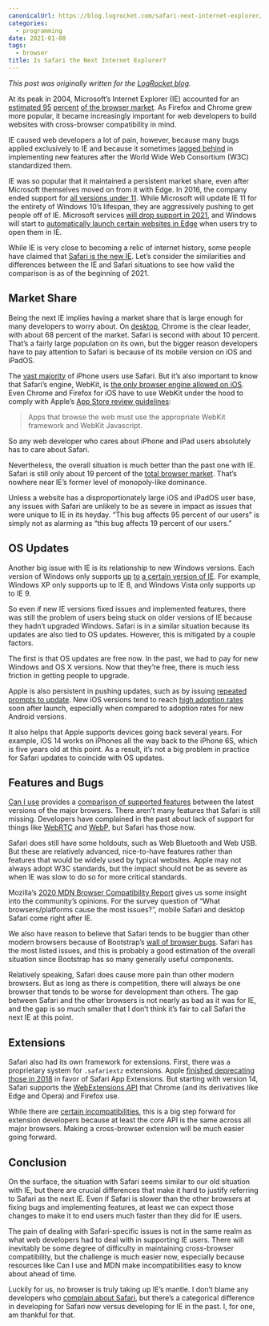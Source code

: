 ```yaml
---
canonicalUrl: https://blog.logrocket.com/safari-next-internet-explorer/
categories:
  - programming
date: 2021-01-08
tags:
  - browser
title: Is Safari the Next Internet Explorer?
---
```


*This post was originally written for the [LogRocket
blog](https://blog.logrocket.com/safari-next-internet-explorer/).*

At its peak in 2004, Microsoft’s Internet Explorer (IE) accounted for an
[estimated 95](https://www.visualcapitalist.com/internet-browser-market-share/)
[percent](https://www.visualcapitalist.com/internet-browser-market-share/) [of
the browser
market](https://www.visualcapitalist.com/internet-browser-market-share/). As
Firefox and Chrome grew more popular, it became increasingly important for web
developers to build websites with cross-browser compatibility in mind.

IE caused web developers a lot of pain, however, because many bugs applied
exclusively to IE and because it sometimes [lagged
behind](https://www.wired.com/2016/01/the-sorry-legacy-of-microsoft-internet-explorer/)
in implementing new features after the World Wide Web Consortium (W3C)
standardized them.

IE was so popular that it maintained a persistent market share, even after
Microsoft themselves moved on from it with Edge. In 2016, the company ended
support for [all versions under
11](https://venturebeat.com/2016/01/12/microsoft-ends-support-for-ie8-ie9-ie10-and-windows-8/).
While Microsoft will update IE 11 for the entirety of Windows 10’s lifespan,
they are aggressively pushing to get people off of IE. Microsoft services [will
drop support in
2021](https://www.theverge.com/2020/8/17/21372487/microsoft-internet-explorer-11-support-end-365-legacy-edge),
and Windows will start to [automatically launch certain websites in
Edge](https://www.theverge.com/2020/10/27/21537274/microsoft-internet-explorer-force-open-edge-website)
when users try to open them in IE.

While IE is very close to becoming a relic of internet history, some people have
claimed that [Safari is the new
IE](https://nolanlawson.com/2015/06/30/safari-is-the-new-ie/). Let’s consider
the similarities and differences between the IE and Safari situations to see how
valid the comparison is as of the beginning of 2021.

## Market Share

Being the next IE implies having a market share that is large enough for many
developers to worry about. On
[desktop](https://gs.statcounter.com/browser-market-share/desktop/worldwide),
Chrome is the clear leader, with about 68 percent of the market. Safari is
second with about 10 percent. That’s a fairly large population on its own, but
the bigger reason developers have to pay attention to Safari is because of its
mobile version on iOS and iPadOS.

The [vast
majority](https://www.zdnet.com/article/which-browser-is-most-popular-on-each-major-operating-system/)
of iPhone users use Safari. But it’s also important to know that Safari’s
engine, WebKit, is [the only browser engine allowed on
iOS](https://apple.stackexchange.com/a/350674/275342). Even Chrome and Firefox
for iOS have to use WebKit under the hood to comply with Apple’s [App Store
review
guidelines](https://developer.apple.com/app-store/review/guidelines/#software-requirements):

> Apps that browse the web must use the appropriate WebKit framework and WebKit
> Javascript.

So any web developer who cares about iPhone and iPad users absolutely has to
care about Safari.

Nevertheless, the overall situation is much better than the past one with IE.
Safari is still only about 19 percent of the [total browser
market](https://gs.statcounter.com/browser-market-share/). That’s nowhere near
IE’s former level of monopoly-like dominance.

Unless a website has a disproportionately large iOS and iPadOS user base, any
issues with Safari are unlikely to be as severe in impact as issues that were
unique to IE in its heyday. “This bug affects 95 percent of our users” is simply
not as alarming as “this bug affects 19 percent of our users.”

## OS Updates

Another big issue with IE is its relationship to new Windows versions. Each
version of Windows only supports
[up](https://en.wikipedia.org/wiki/Internet_Explorer_version_history#OS_compatibility)
[to](https://en.wikipedia.org/wiki/Internet_Explorer_version_history#OS_compatibility)
[a certain version of
IE](https://en.wikipedia.org/wiki/Internet_Explorer_version_history#OS_compatibility).
For example, Windows XP only supports up to IE 8, and Windows Vista only
supports up to IE 9.

So even if new IE versions fixed issues and implemented features, there was
still the problem of users being stuck on older versions of IE because they
hadn’t upgraded Windows. Safari is in a similar situation because its updates
are also tied to OS updates. However, this is mitigated by a couple factors.

The first is that OS updates are free now. In the past, we had to pay for new
Windows and OS X versions. Now that they’re free, there is much less friction in
getting people to upgrade.

Apple is also persistent in pushing updates, such as by issuing [repeated
prompts to
update](https://www.macworld.com/article/3447396/how-to-stop-getting-a-reminder-to-update-to-catalina-in-macos.html).
New iOS versions tend to reach [high adoption
rates](https://9to5mac.com/2020/06/19/apple-says-ios-13-is-now-running-on-81-of-all-devices-ipados-adoption-hits-73/)
soon after launch, especially when compared to adoption rates for new Android
versions.

It also helps that Apple supports devices going back several years. For example,
iOS 14 works on iPhones all the way back to the iPhone 6S, which is five years
old at this point. As a result, it’s not a big problem in practice for Safari
updates to coincide with OS updates.

## Features and Bugs

[Can I use](https://caniuse.com/) provides a [comparison of supported
features](https://caniuse.com/?compare=edge+87,firefox+85,chrome+90,safari+TP,ios_saf+14,and_chr+86&compareCats=all)
between the latest versions of the major browsers. There aren’t many features
that Safari is still missing. Developers have complained in the past about lack
of support for things like [WebRTC](https://caniuse.com/rtcpeerconnection) and
[WebP](https://caniuse.com/webp), but Safari has those now.

Safari does still have some holdouts, such as Web Bluetooth and Web USB. But
these are relatively advanced, nice-to-have features rather than features that
would be widely used by typical websites. Apple may not always adopt W3C
standards, but the impact should not be as severe as when IE was slow to do so
for more critical standards.

Mozilla’s [2020 MDN Browser Compatibility
Report](https://mdn-web-dna.s3-us-west-2.amazonaws.com/MDN-Browser-Compatibility-Report-2020.pdf)
gives us some insight into the community’s opinions. For the survey question of
“What browsers/platforms cause the most issues?”, mobile Safari and desktop
Safari come right after IE.

We also have reason to believe that Safari tends to be buggier than other modern
browsers because of Bootstrap’s [wall of browser
bugs](https://getbootstrap.com/docs/4.5/browser-bugs/). Safari has the most
listed issues, and this is probably a good estimation of the overall situation
since Bootstrap has so many generally useful components.

Relatively speaking, Safari does cause more pain than other modern browsers. But
as long as there is competition, there will always be one browser that tends to
be worse for development than others. The gap between Safari and the other
browsers is not nearly as bad as it was for IE, and the gap is so much smaller
that I don’t think it’s fair to call Safari the next IE at this point.

## Extensions

Safari also had its own framework for extensions. First, there was a proprietary
system for `.safariextz` extensions. Apple [finished deprecating those in
2018](https://www.howtogeek.com/fyi/macos-mojave-will-break-a-bunch-of-safari-extensions/)
in favor of Safari App Extensions. But starting with version 14, Safari supports
the [WebExtensions
API](https://developer.mozilla.org/en-US/docs/Mozilla/Add-ons/WebExtensions)
that Chrome (and its derivatives like Edge and Opera) and Firefox use.

While there are [certain
incompatibilities](https://developer.apple.com/documentation/safariservices/safari_web_extensions/assessing_your_safari_web_extension_s_browser_compatibility),
this is a big step forward for extension developers because at least the core
API is the same across all major browsers. Making a cross-browser extension will
be much easier going forward.

## Conclusion

On the surface, the situation with Safari seems similar to our old situation
with IE, but there are crucial differences that make it hard to justify
referring to Safari as the next IE. Even if Safari is slower than the other
browsers at fixing bugs and implementing features, at least we can expect those
changes to make it to end users much faster than they did for IE users.

The pain of dealing with Safari-specific issues is not in the same realm as what
web developers had to deal with in supporting IE users. There will inevitably be
some degree of difficulty in maintaining cross-browser compatibility, but the
challenge is much easier now, especially because resources like Can I use and
MDN make incompatibilities easy to know about ahead of time.

Luckily for us, no browser is truly taking up IE’s mantle. I don’t blame any
developers who [complain about
Safari](https://news.ycombinator.com/item?id=24186243), but there’s a
categorical difference in developing for Safari now versus developing for IE in
the past. I, for one, am thankful for that.
